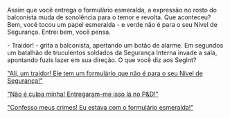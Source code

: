 Assim que você entrega o formulário esmeralda, a expressão no rosto do balconista muda de sonolência para o temor e revolta. Que aconteceu? Bem, você tocou um papel esmeralda - e verde não é para o seu Nível de Segurança. Entrei bem, você pensa.

\- Traidor! - grita a balconista, apertando um botão de alarme. Em segundos um batalhão de truculentos soldados da Segurança Interna invade a sala, apontando fuzis lazer em sua direção. O que você diz aos SegInt?

["Ali, um traidor! Ele tem um formulário que não é para o seu Nível de Segurança!"](23.md)

["Não é culpa minha! Entregaram-me isso lá no P&D!"](36.md)

["Confesso meus crimes! Eu estava com o formulário esmeralda!"](10.md)
